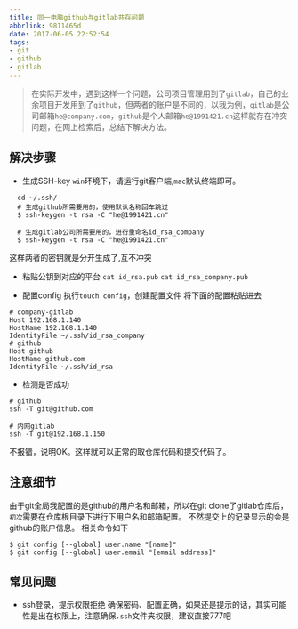 ```yaml
---
title: 同一电脑github与gitlab共存问题
abbrlink: 9811465d
date: 2017-06-05 22:52:54
tags:
- git
- github
- gitlab
---
```


> 在实际开发中，遇到这样一个问题，公司项目管理用到了`gitlab`，自己的业余项目开发用到了`github`，但两者的账户是不同的，以我为例，`gitlab`是公司邮箱`he@company.com`，`github`是个人邮箱`he@1991421.cn`这样就存在冲突问题，在网上检索后，总结下解决方法。

## 解决步骤

+ 生成SSH-key
`win`环境下，请运行git客户端,`mac`默认终端即可。

```
  cd ~/.ssh/
  # 生成github所需要用的，使用默认名称回车跳过
  $ ssh-keygen -t rsa -C "he@1991421.cn"

  # 生成gitlab公司所需要用的，进行重命名id_rsa_company
  $ ssh-keygen -t rsa -C "he@1991421.cn"

 ```

这样两者的密钥就是分开生成了,互不冲突

+ 粘贴公钥到对应的平台 
`cat id_rsa.pub`
`cat id_rsa_company.pub`

+ 配置config
执行`touch config`，创建配置文件
将下面的配置粘贴进去

```
# company-gitlab
Host 192.168.1.140
HostName 192.168.1.140
IdentityFile ~/.ssh/id_rsa_company
# github
Host github
HostName github.com
IdentityFile ~/.ssh/id_rsa
```

+ 检测是否成功
```
# github
ssh -T git@github.com

# 内网gitlab
ssh -T git@192.168.1.150
```
不报错，说明OK。这样就可以正常的取仓库代码和提交代码了。

## 注意细节

由于git全局我配置的是github的用户名和邮箱，所以在git clone了gitlab仓库后，`初次`需要在仓库根目录下进行下用户名和邮箱配置。
不然提交上的记录显示的会是github的账户信息。
相关命令如下
```
$ git config [--global] user.name "[name]"
$ git config [--global] user.email "[email address]"

```

## 常见问题

+ ssh登录，提示权限拒绝
确保密码、配置正确，如果还是提示的话，其实可能性是出在权限上，注意确保`.ssh`文件夹权限，建议直接777吧